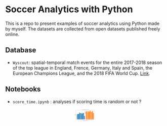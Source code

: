 # Soccer Analytics with Python
This is a repo to present examples of soccer analytics using Python made by myself. The datasets are collected from open datasets published freely online.

## Database
- `Wyscout`: spatial-temporal match events for the entire 2017-2018 season of the top league in England, Frence, Germany, Italy and Spain, the European Champions League, and the 2018 FIFA World Cup. [Link](https://www.nature.com/articles/s41597-019-0247-7).

## Notebooks
- `score_time.ipynb` : analyses if scoring time is random or not ? 
<p align="center">
<img src="./figs/PL_score_time.png" style="zoom:7.5%;" />
</p>
